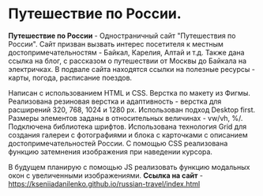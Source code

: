 # Путешествие по России.  
**Путешествие по России** - Одностраничный сайт "Путешествия по России". Сайт призван вызвать интерес посетителя к местным достопримечательностям - Байкал, Карелия, Алтай и т.д. Также дана ссылка на блог, с рассказом о путешествии от Москвы до Байкала на электричках. В подвале сайта находятся ссылки на полезные ресурсы - карты, погода, расписание поездов. 

Написан с использованием HTML и CSS. Верстка по макету из Фигмы. Реализована резиновая верстка и адаптивность - верстка для расширений 320, 768, 1024 и 1280 px. Использован подход Desktop first. Размеры элементов заданы в относительных величинах - vw/vh, %/. Подключена библиотека шрифтов. Использована технология Grid для создания галереи с фотографиями и блока с карточками с описанием достопримечательностей России. С помощью CSS реализована функцию затемнения изображения при наведении курсора. 

В будущем планирую с помощью JS реализовать функцию модальных окон с увеличенными изображениями.
**Ссылка на сайт** - https://kseniiadanilenko.github.io/russian-travel/index.html 
